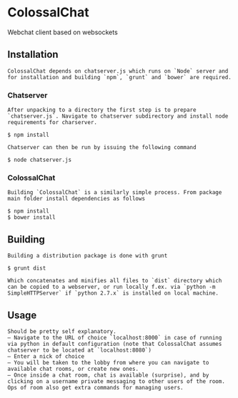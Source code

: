 ColossalChat
============

Webchat client based on websockets

## Installation

    ColossalChat depends on chatserver.js which runs on `Node` server and for installation and building `npm`, `grunt` and `bower` are required.

### Chatserver

    After unpacking to a directory the first step is to prepare `chatserver.js`. Navigate to chatserver subdirectory and install node requirements for charserver.

```
$ npm install
```

    Chatserver can then be run by issuing the following command

```
$ node chatserver.js
```

### ColossalChat

    Building `ColossalChat` is a similarly simple process. From package main folder install dependencies as follows
    
```
$ npm install
$ bower install
```

## Building

    Building a distribution package is done with grunt

```
$ grunt dist
```

    Which concatenates and minifies all files to `dist` directory which can be copied to a webserver, or run locally f.ex. via `python -m SimpleHTTPServer` if `python 2.7.x` is installed on local machine.

## Usage

    Should be pretty self explanatory. 
    – Navigate to the URL of choice `localhost:8000` in case of running via python in default configuration (note that ColossalChat assumes chatserver to be located at `localhost:8080`)
    – Enter a nick of choice
    – You will be taken to the lobby from where you can navigate to available chat rooms, or create new ones.
    – Once inside a chat room, chat is available (surprise), and by clicking on a username private messaging to other users of the room. Ops of room also get extra commands for managing users.


